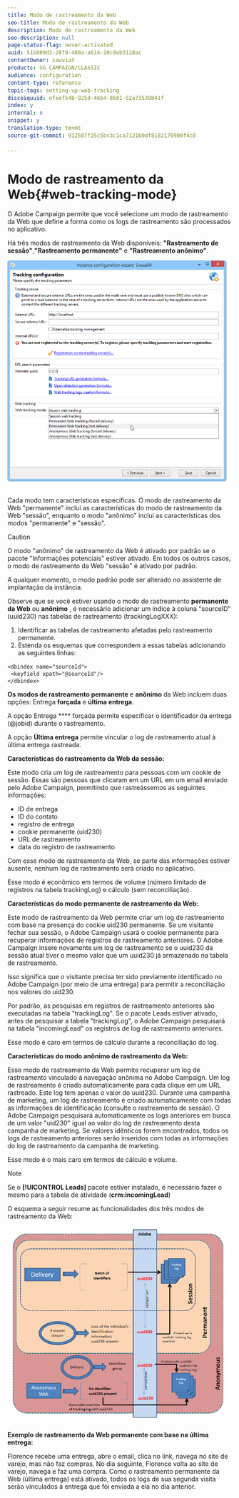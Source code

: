 ```yaml
---
title: Modo de rastreamento da Web
seo-title: Modo de rastreamento da Web
description: Modo de rastreamento da Web
seo-description: null
page-status-flag: never-activated
uuid: 51b889d3-28f8-480a-a614-10c8eb3128ac
contentOwner: sauviat
products: SG_CAMPAIGN/CLASSIC
audience: configuration
content-type: reference
topic-tags: setting-up-web-tracking
discoiquuid: efeef54b-925d-4654-8601-52a73539b41f
index: y
internal: n
snippet: y
translation-type: tm+mt
source-git-commit: 912507f25c5bc3c1ca7121b0df8182176900f4c0

---
```



# Modo de rastreamento da Web{#web-tracking-mode}

O Adobe Campaign permite que você selecione um modo de rastreamento da Web que define a forma como os logs de rastreamento são processados no aplicativo.

Há três modos de rastreamento da Web disponíveis: **&quot;Rastreamento de sessão&quot;**,**&quot;Rastreamento permanente&quot;** e **&quot;Rastreamento anônimo&quot;**.

![](assets/s_ncs_install_deployment_wiz_tracking_mode.png)

Cada modo tem características específicas. O modo de rastreamento da Web &quot;permanente&quot; inclui as características do modo de rastreamento da Web &quot;sessão&quot;, enquanto o modo &quot;anônimo&quot; inclui as características dos modos &quot;permanente&quot; e &quot;sessão&quot;.

>[!CAUTION]
>
>O modo &quot;anônimo&quot; de rastreamento da Web é ativado por padrão se o pacote &quot;Informações potenciais&quot; estiver ativado. Em todos os outros casos, o modo de rastreamento da Web &quot;sessão&quot; é ativado por padrão.
>
>A qualquer momento, o modo padrão pode ser alterado no assistente de implantação da instância.

Observe que se você estiver usando o modo de rastreamento **permanente da Web** ou **anônimo** , é necessário adicionar um índice à coluna &quot;sourceID&quot; (uuid230) nas tabelas de rastreamento (trackingLogXXX):

1. Identificar as tabelas de rastreamento afetadas pelo rastreamento permanente.
1. Estenda os esquemas que correspondem a essas tabelas adicionando as seguintes linhas:

```
<dbindex name="sourceId">
 <keyfield xpath="@sourceId"/>
</dbindex>
```

**Os modos de rastreamento permanente** e **anônimo** da Web incluem duas opções: Entrega **forçada** e **última entrega**.

A opção Entrega **** forçada permite especificar o identificador da entrega (@jobid) durante o rastreamento.

A opção **Última entrega** permite vincular o log de rastreamento atual à última entrega rastreada.

**Características do rastreamento da Web da sessão:**

Este modo cria um log de rastreamento para pessoas com um cookie de sessão. Essas são pessoas que clicaram em um URL em um email enviado pelo Adobe Campaign, permitindo que rastreássemos as seguintes informações:

* ID de entrega
* ID do contato
* registro de entrega
* cookie permanente (uid230)
* URL de rastreamento
* data do registro de rastreamento

Com esse modo de rastreamento da Web, se parte das informações estiver ausente, nenhum log de rastreamento será criado no aplicativo.

Esse modo é econômico em termos de volume (número limitado de registros na tabela trackingLog) e cálculo (sem reconciliação).

**Características do modo permanente de rastreamento da Web:**

Este modo de rastreamento da Web permite criar um log de rastreamento com base na presença do cookie uid230 permanente. Se um visitante fechar sua sessão, o Adobe Campaign usará o cookie permanente para recuperar informações de registros de rastreamento anteriores. O Adobe Campaign insere novamente um log de rastreamento se o uuid230 da sessão atual tiver o mesmo valor que um uuid230 já armazenado na tabela de rastreamento.

Isso significa que o visitante precisa ter sido previamente identificado no Adobe Campaign (por meio de uma entrega) para permitir a reconciliação nos valores do uid230.

Por padrão, as pesquisas em registros de rastreamento anteriores são executadas na tabela &quot;trackingLog&quot;. Se o pacote Leads estiver ativado, antes de pesquisar a tabela &quot;trackingLog&quot;, o Adobe Campaign pesquisará na tabela &quot;incomingLead&quot; os registros de log de rastreamento anteriores.

Esse modo é caro em termos de cálculo durante a reconciliação do log.

**Características do modo anônimo de rastreamento da Web:**

Esse modo de rastreamento da Web permite recuperar um log de rastreamento vinculado à navegação anônima no Adobe Campaign. Um log de rastreamento é criado automaticamente para cada clique em um URL rastreado. Este log tem apenas o valor do uuid230. Durante uma campanha de marketing, um log de rastreamento é criado automaticamente com todas as informações de identificação (consulte o rastreamento de sessão). O Adobe Campaign pesquisará automaticamente os logs anteriores em busca de um valor &quot;uid230&quot; igual ao valor do log de rastreamento desta campanha de marketing. Se valores idênticos forem encontrados, todos os logs de rastreamento anteriores serão inseridos com todas as informações do log de rastreamento da campanha de marketing.

Esse modo é o mais caro em termos de cálculo e volume.

>[!NOTE]
>
>Se o **[!UICONTROL Leads]** pacote estiver instalado, é necessário fazer o mesmo para a tabela de atividade (**crm:incomingLead**)

O esquema a seguir resume as funcionalidades dos três modos de rastreamento da Web:

![](assets/s_ncs_install_deployment_wiz_tracking_schema_mode.png)

**Exemplo de rastreamento da Web permanente com base na última entrega:**

Florence recebe uma entrega, abre o email, clica no link, navega no site de varejo, mas não faz compras. No dia seguinte, Florence volta ao site de varejo, navega e faz uma compra. Como o rastreamento permanente da Web (última entrega) está ativado, todos os logs de sua segunda visita serão vinculados à entrega que foi enviada a ela no dia anterior.
